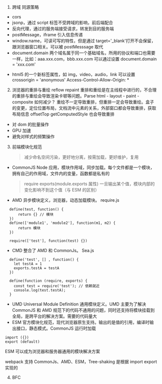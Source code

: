 1. 跨域
   同源策略

- cors
- jsonp，通过 script 标签不受跨域的影响，前后端配合
- 反向代理，通过的服务端接受请求，转发到目的服务端
- postMessage，iframe 引入信息传递
- window.name，可读可写的特性，但是通过 target='\_blank'打开不会保留，跟浏览器窗口相关。可以被 postMesssage 取代
- document.domain 两个域名属于同一个基础域名，所用的协议和端口也需要一样，比如：aaa.xxx.com，bbb.xxx.com 可以通过设置 document.domain = 'xxx.com'

* html5 的一个新标签属性，如 img，video，audio，link 可以设置 crossorigin = 'anonymous' Access-Control-Allow-Origin: \*

2. 浏览器的重排与重绘 reflow repaint
   重排和重绘是在主线程中进行的，不合理的重排与重绘会导致渲染卡顿等问题。Parse html - layout - paint - composite
   如何减少？
   重绘不一定导致重排，但重排一定会导致重绘。盒子的变更，定位位置布局，文档流中元素的关系，外部窗口都会导致重排，获取布局信息 offsetTop getComputedStyle 也会导致重排

- 对 dom 的批量操作
- GPU 加速
- 避免对样式的频繁操作

3. 前端模块化规范
   > 减少命名空间污染，更好地分离，按需加载，更好维护，复用

- CommonJS Node 应用，模块作用域，同步加载。每个文件都是一个模块，拥有自己的作用域，文件内的变量，函数都是私有的
  > require exports(module.exports 属性) 一旦输出某个值，模块内部的变化影响不到这个值（与 ESM 的区别）
- AMD 异步模块定义，浏览器，动态加载模块。 require.js

```
  define(test, function() {
      return {} // 模块
  })
  define(['module1', 'module2'], function(m1, m2) {
      return 模块
  })

  require(['test'], function(test) {})
```

- CMD 整合了 AMD 和 CommonJs。 Sea.js

```
  define('test', [] , function() {
    let testA = 1
    exports.testA = testA
  })

  define(function (require, exports) {
    const test = require('test'); // 依赖就近
    console.log(test.testA);
  }
```

- UMD Universal Module Definition 通用模块定义。UMD 主要为了解决 CommonJS 和 AMD 规范下的代码不通用的问题，同时还支持将模块挂载到全局，是跨平台的解决方案。需要的代码量大
- ESM 官方模块化规范，现代浏览器原生支持。输出的是值的引用，编译时输出接口，静态模式。CommonJS 运行时加载

```
import ({})
export (default)
```

ESM 可以成为浏览器和服务器通用的模块解决方案

webpack 支持 CommonJs、AMD、ESM，Tree-shaking 是根据 import export 实现的

4. BFC
